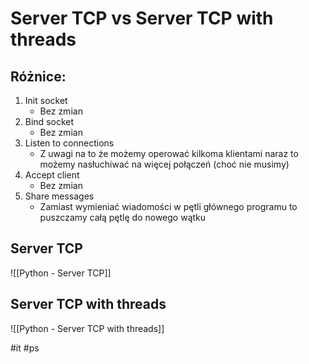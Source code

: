 # Server TCP vs Server TCP with threads

## Różnice:
1. Init socket
	- Bez zmian
2. Bind socket
	- Bez zmian
3. Listen to connections
	- Z uwagi na to że możemy operować kilkoma klientami naraz to możemy nasłuchiwać na więcej połączeń (choć nie musimy)
4. Accept client
	- Bez zmian
5. Share messages
	- Zamiast wymieniać wiadomości w pętli głównego programu to puszczamy całą pętlę do nowego wątku

## Server TCP
![[Python - Server TCP]]
## Server TCP with threads
![[Python - Server TCP with threads]]

#it #ps